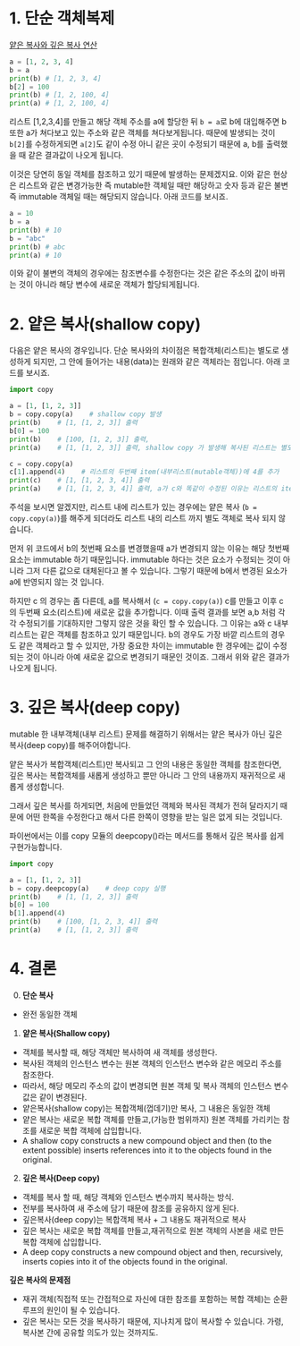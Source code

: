 # 1. 단순 객체복제

[얕은 복사와 깊은 복사 연산](https://docs.python.org/ko/3/library/copy.html)

```python
a = [1, 2, 3, 4]
b = a
print(b) # [1, 2, 3, 4]
b[2] = 100
print(b) # [1, 2, 100, 4]
print(a) # [1, 2, 100, 4]
```

리스트 [1,2,3,4]를 만들고 해당 객체 주소를 a에 할당한 뒤 `b = a`로 b에 대입해주면 b 또한 a가 쳐다보고 있는 주소와 같은 객체를 쳐다보게됩니다. 때문에 발생되는 것이 `b[2]`를 수정하게되면 `a[2]`도 같이 수정 아니 같은 곳이 수정되기 때문에 a, b를 출력했을 때 같은 결과값이 나오게 됩니다.

이것은 당연히 동일 객체를 참조하고 있기 때문에 발생하는 문제겠지요. 이와 같은 현상은 리스트와 같은 변경가능한 즉 mutable한 객체일 때만 해당하고 숫자 등과 같은 불변 즉 immutable 객체일 때는 해당되지 않습니다. 아래 코드를 보시죠.

```python
a = 10
b = a
print(b) # 10
b = "abc"
print(b) # abc
print(a) # 10
```

이와 같이 불변의 객체의 경우에는 참조변수를 수정한다는 것은 같은 주소의 값이 바뀌는 것이 아니라 해당 변수에 새로운 객체가 할당되게됩니다.

# 2. 얕은 복사(shallow copy)

다음은 얕은 복사의 경우입니다. 단순 복사와의 차이점은 복합객체(리스트)는 별도로 생성하게 되지만, 그 안에 들어가는 내용(data)는 원래와 같은 객체라는 점입니다. 아래 코드를 보시죠.

```python
import copy

a = [1, [1, 2, 3]]
b = copy.copy(a)    # shallow copy 발생
print(b)    # [1, [1, 2, 3]] 출력
b[0] = 100
print(b)    # [100, [1, 2, 3]] 출력,
print(a)    # [1, [1, 2, 3]] 출력, shallow copy 가 발생해 복사된 리스트는 별도의 객체이므로 item을 수정하면 복사본만 수정된다. (immutable 객체의 경우)

c = copy.copy(a)
c[1].append(4)    # 리스트의 두번째 item(내부리스트(mutable객체))에 4를 추가
print(c)    # [1, [1, 2, 3, 4]] 출력
print(a)    # [1, [1, 2, 3, 4]] 출력, a가 c와 똑같이 수정된 이유는 리스트의 item 내부의 객체는 동일한 객체이므로 mutable한 리스트를 수정할때는 둘다 값이 변경됨
```

주석을 보시면 알겠지만, 리스트 내에 리스트가 있는 경우에는 얕은 복사 (`b = copy.copy(a)`)를 해주게 되더라도 리스트 내의 리스트 까지 별도 객체로 복사 되지 않습니다.

먼저 위 코드에서 b의 첫번째 요소를 변경했을때 a가 변경되지 않는 이유는 해당 첫번째 요소는 immutable 하기 때문입니다. immutable 하다는 것은 요소가 수정되는 것이 아니라 그저 다른 값으로 대체된다고 볼 수 있습니다. 그렇기 때문에 b에서 변경된 요소가 a에 반영되지 않는 것 입니다.

하지만 c 의 경우는 좀 다른데, a를 복사해서 (`c = copy.copy(a)`) c를 만들고 이후 c의 두번째 요소(리스트)에 새로운 값을 추가합니다. 이때 출력 결과를 보면 a,b 처럼 각각 수정되기를 기대하지만 그렇지 않은 것을 확인 할 수 있습니다. 그 이유는 a와 c 내부 리스트는 같은 객체를 참조하고 있기 때문입니다. b의 경우도 가장 바깥 리스트의 경우도 같은 객체라고 할 수 있지만, 가장 중요한 차이는 immutable 한 경우에는 값이 수정되는 것이 아니라 아예 새로운 값으로 변경되기 때문인 것이죠. 그래서 위와 같은 결과가 나오게 됩니다.

# 3. 깊은 복사(deep copy)

mutable 한 내부객체(내부 리스트) 문제를 해결하기 위해서는 얕은 복사가 아닌 깊은 복사(deep copy)를 해주어야합니다.

얕은 복사가 복합객체(리스트)만 복사되고 그 안의 내용은 동일한 객체를 참조한다면, 깊은 복사는 복합객체를 새롭게 생성하고 뿐만 아니라 그 안의 내용까지 재귀적으로 새롭게 생성합니다.

그래서 깊은 복사를 하게되면, 처음에 만들었던 객체와 복사된 객체가 전혀 달라지기 때문에 어떤 한쪽을 수정한다고 해서 다른 한쪽이 영향을 받는 일은 없게 되는 것입니다.

파이썬에서는 이를 copy 모듈의 deepcopy()라는 메서드를 통해서 깊은 복사를 쉽게 구현가능합니다.

```python
import copy

a = [1, [1, 2, 3]]
b = copy.deepcopy(a)    # deep copy 실행
print(b)    # [1, [1, 2, 3]] 출력
b[0] = 100
b[1].append(4)
print(b)    # [100, [1, 2, 3, 4]] 출력
print(a)    # [1, [1, 2, 3]] 출력
```

# 4. 결론
0. **단순 복사**
- 완전 동일한 객체
1. **얕은 복사(Shallow copy)**
- 객체를 복사할 때, 해당 객체만 복사하여 새 객체를 생성한다.
- 복사된 객체의 인스턴스 변수는 원본 객체의 인스턴스 변수와 같은 메모리 주소를 참조한다.
- 따라서, 해당 메모리 주소의 값이 변경되면 원본 객체 및 복사 객체의 인스턴스 변수 값은 같이 변경된다.
- 얕은복사(shallow copy)는 복합객체(껍데기)만 복사, 그 내용은 동일한 객체
- 얕은 복사는 새로운 복합 객체를 만들고,(가능한 범위까지) 원본 객체를 가리키는 참조를 새로운 복합 객체에 삽입합니다.
- A shallow copy constructs a new compound object and then (to the extent possible) inserts references into it to the objects found in the original.
2. **깊은 복사(Deep copy)**
- 객체를 복사 할 때, 해당 객체와 인스턴스 변수까지 복사하는 방식.
- 전부를 복사하여 새 주소에 담기 때문에 참조를 공유하지 않게 된다.
- 깊은복사(deep copy)는 복합객체 복사 + 그 내용도 재귀적으로 복사
- 깊은 복사는 새로운 복합 객체를 만들고,재귀적으로 원본 객체의 사본을 새로 만든 복합 객체에 삽입합니다.
- A deep copy constructs a new compound object and then, recursively, inserts copies into it of the objects found in the original.
  
**깊은 복사의 문제점**
- 재귀 객체(직접적 또는 간접적으로 자신에 대한 참조를 포함하는 복합 객체)는 순환 루프의 원인이 될 수 있습니다.
- 깊은 복사는 모든 것을 복사하기 때문에, 지나치게 많이 복사할 수 있습니다. 가령, 복사본 간에 공유할 의도가 있는 것까지도.